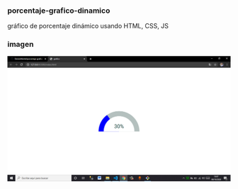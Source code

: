 ### porcentaje-grafico-dinamico
gráfico de porcentaje dinámico usando HTML, CSS, JS

### imagen
![grafico](grafico.png)
